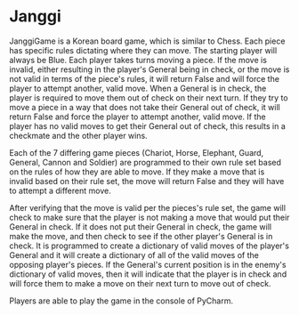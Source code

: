 # Janggi

JanggiGame is a Korean board game, which is similar to Chess. Each piece has specific rules dictating where they can move. The starting
player will always be Blue. Each player takes turns moving a piece. If the move is invalid, either resulting in the player's General
being in check, or the move is not valid in terms of the piece's rules, it will return False and will force the player to attempt another,
valid move. When a General is in check, the player is required to move them out of check on their next turn. If they try to move a piece in a way
that does not take their General out of check, it will return False and force the player to attempt another, valid move. If the player has no valid 
moves to get their General out of check, this results in a checkmate and the other player wins. 

Each of the 7 differing game pieces (Chariot, Horse, Elephant, Guard, General, Cannon and Soldier) are programmed to their own rule set based on the rules
of how they are able to move. If they make a move that is invalid based on their rule set, the move will return False and they will have to attempt a 
different move.

After verifying that the move is valid per the pieces's rule set, the game will check to make sure that the player is not making a move that would put their 
General in check. If it does not put their General in check, the game will make the move, and then check to see if the other player's General is in check.
It is programmed to create a dictionary of valid moves of the player's General and it will create a dictionary of all of the valid moves of the opposing player's
pieces. If the General's current position is in the enemy's dictionary of valid moves, then it will indicate that the player is in check and will force them to 
make a move on their next turn to move out of check.

Players are able to play the game in the console of PyCharm.
